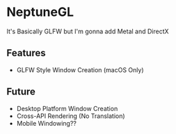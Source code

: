 # NeptuneGL
It's Basically GLFW but I'm gonna add Metal and DirectX

## Features
* GLFW Style Window Creation (macOS Only)

## Future
* Desktop Platform Window Creation
* Cross-API Rendering (No Translation)
* Mobile Windowing??
